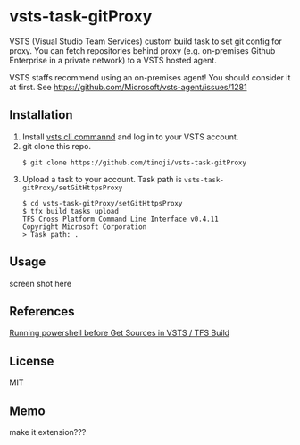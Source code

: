 # vsts-task-gitProxy
VSTS (Visual Studio Team Services) custom build task to set git config for proxy. You can fetch repositories behind proxy (e.g. on-premises Github Enterprise in a private network) to a VSTS hosted agent.

VSTS staffs recommend using an on-premises agent! You should consider it at first. See https://github.com/Microsoft/vsts-agent/issues/1281


## Installation
1. Install [vsts cli commannd](https://github.com/Microsoft/tfs-cli) and log in to your VSTS account.
1. git clone this repo.
    ```
    $ git clone https://github.com/tinoji/vsts-task-gitProxy
    ```
1. Upload a task to your account. Task path is `vsts-task-gitProxy/setGitHttpsProxy`
    ```
    $ cd vsts-task-gitProxy/setGitHttpsProxy
    $ tfx build tasks upload
    TFS Cross Platform Command Line Interface v0.4.11
    Copyright Microsoft Corporation
    > Task path: .
    ```


## Usage
screen shot here


## References
[Running powershell before Get Sources in VSTS / TFS Build](http://www.codewrecks.com/blog/index.php/2017/06/10/running-powershell-before-get-sources-in-vsts-tfs-build/)


## License
MIT


## Memo
make it extension???
